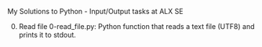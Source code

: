 My Solutions to Python - Input/Output tasks at ALX SE

0. Read file
	0-read_file.py: Python function that reads a text file (UTF8) and prints it to stdout.
